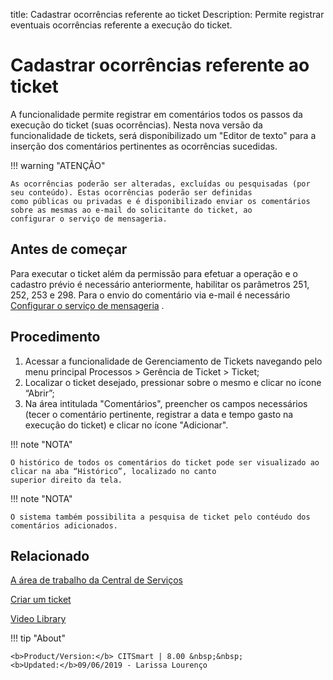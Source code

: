 title: Cadastrar ocorrências referente ao ticket
Description: Permite registrar eventuais ocorrências referente a execução do ticket.

# Cadastrar ocorrências referente ao ticket

A funcionalidade permite registrar em comentários todos os passos da execução do ticket (suas ocorrências). Nesta nova versão da funcionalidade de tickets, será disponibilizado um "Editor de texto" para a inserção dos comentários pertinentes as ocorrências sucedidas.

!!! warning "ATENÇÃO"

    As ocorrências poderão ser alteradas, excluídas ou pesquisadas (por seu conteúdo). Estas ocorrências poderão ser definidas 
    como públicas ou privadas e é disponibilizado enviar os comentários sobre as mesmas ao e-mail do solicitante do ticket, ao 
    configurar o serviço de mensageria.

## Antes de começar

Para executar o ticket além da permissão para efetuar a operação e o cadastro prévio é necessário anteriormente, habilitar os parâmetros 251, 252, 253 e 298.
Para o envio do comentário via e-mail é necessário [Configurar o serviço de mensageria][1] .

## Procedimento

1. Acessar a funcionalidade de Gerenciamento de Tickets navegando pelo menu principal Processos > Gerência de Ticket > Ticket;
2. Localizar o ticket desejado, pressionar sobre o mesmo e clicar no ícone “Abrir”;
3. Na área intitulada "Comentários", preencher os campos necessários (tecer o comentário pertinente, registrar a data e tempo gasto na execução do ticket) e clicar no ícone "Adicionar".

!!! note "NOTA"

    O histórico de todos os comentários do ticket pode ser visualizado ao clicar na aba “Histórico”, localizado no canto 
    superior direito da tela.
    
!!! note "NOTA"

    O sistema também possibilita a pesquisa de ticket pelo contéudo dos comentários adicionados.

## Relacionado


[A área de trabalho da Central de Serviços](/pt-br/citsmart-platform-8/processes/tickets/use/desktop-of-service-desk.html)

[Criar um ticket](/pt-br/citsmart-platform-8/processes/tickets/use/create-ticket.html)

<i class='fa fa-youtube-play  fa-2x' style='color:#97ce17;vertical-align: middle;'> </i> [Video Library](https://www.youtube.com/playlist?list=PLB5qK2uzf2ROn4Xs6UdH84Ujzta2iJ6Ei)


[1]:/pt-br/citsmart-platform-8/additional-features/communication-and-notification/notification/configuration/enable-messaging-within-citsmart.html

!!! tip "About"

    <b>Product/Version:</b> CITSmart | 8.00 &nbsp;&nbsp;
    <b>Updated:</b>09/06/2019 - Larissa Lourenço
